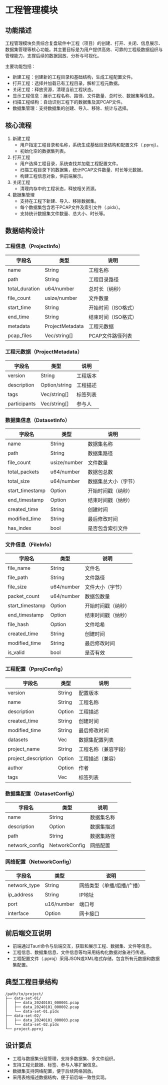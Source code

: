 # 工程管理模块

## 功能描述

工程管理模块负责综合复盘软件中工程（项目）的创建、打开、关闭、信息展示、数据集管理等核心功能。其主要目标是为用户提供高效、可靠的工程级数据组织与管理能力，支撑后续的数据回放、分析与可视化。

主要功能包括：

- 新建工程：创建新的工程目录和基础结构，生成工程配置文件。
- 打开工程：选择并加载已有工程目录，解析工程元数据。
- 关闭工程：释放资源，清理当前工程状态。
- 显示工程信息：展示工程名称、路径、文件数量、总时长、数据集等信息。
- 扫描工程结构：自动识别工程下的数据集及其PCAP文件。
- 数据集管理：支持数据集的创建、导入、移除、统计与选择。

## 核心流程

1. 新建工程
   - 用户指定工程目录和名称，系统生成基础目录结构和配置文件（.pproj）。
   - 初始化空的数据集列表。
2. 打开工程
   - 用户选择工程目录，系统查找并加载工程配置文件。
   - 扫描工程目录下的数据集，统计PCAP文件数量、时长等元数据。
   - 构建工程信息对象，供前端展示。
3. 关闭工程
   - 清理内存中的工程状态，释放相关资源。
4. 数据集管理
   - 支持在工程下新建、导入、移除数据集。
   - 每个数据集包含若干PCAP文件及索引文件（.pidx）。
   - 支持统计数据集文件数量、总大小、时长等。

## 数据结构设计

### 工程信息（ProjectInfo）

| 字段名         | 类型                 | 说明                |
| -------------- | -------------------- | ------------------- |
| name           | String               | 工程名称            |
| path           | String               | 工程目录路径        |
| total_duration | u64/number           | 总时长（纳秒）      |
| file_count     | usize/number         | 文件数量            |
| start_time     | String               | 开始时间（ISO格式） |
| end_time       | String               | 结束时间（ISO格式） |
| metadata       | ProjectMetadata      | 工程元数据          |
| pcap_files     | Vec<String>/string[] | PCAP文件路径列表    |

### 工程元数据（ProjectMetadata）

| 字段名       | 类型                  | 说明     |
| ------------ | --------------------- | -------- |
| version      | String                | 工程版本 |
| description  | Option<String>/string | 工程描述 |
| tags         | Vec<String>/string[]  | 标签列表 |
| participants | Vec<String>/string[]  | 参与人   |

### 数据集信息（DatasetInfo）

| 字段名          | 类型         | 说明                 |
| --------------- | ------------ | -------------------- |
| name            | String       | 数据集名称           |
| path            | String       | 数据集路径           |
| file_count      | usize/number | 文件数量             |
| total_packets   | u64/number   | 数据包总数           |
| total_size      | u64/number   | 数据集总大小（字节） |
| start_timestamp | Option<u64>  | 开始时间戳（纳秒）   |
| end_timestamp   | Option<u64>  | 结束时间戳（纳秒）   |
| created_time    | String       | 创建时间             |
| modified_time   | String       | 最后修改时间         |
| has_index       | bool         | 是否包含索引文件     |

### 文件信息（FileInfo）

| 字段名          | 类型           | 说明               |
| --------------- | -------------- | ------------------ |
| file_name       | String         | 文件名             |
| file_path       | String         | 文件路径           |
| file_size       | u64/number     | 文件大小（字节）   |
| packet_count    | u64/number     | 数据包数量         |
| start_timestamp | Option<u64>    | 开始时间戳（纳秒） |
| end_timestamp   | Option<u64>    | 结束时间戳（纳秒） |
| file_hash       | Option<String> | 文件哈希           |
| created_time    | String         | 创建时间           |
| modified_time   | String         | 最后修改时间       |
| is_valid        | bool           | 是否有效           |

### 工程配置（PprojConfig）

| 字段名              | 类型               | 说明                 |
| ------------------- | ------------------ | -------------------- |
| version             | String             | 配置版本             |
| name                | String             | 工程名称             |
| description         | Option<String>     | 工程描述             |
| created_time        | String             | 创建时间             |
| modified_time       | String             | 最后修改时间         |
| datasets            | Vec<DatasetConfig> | 数据集配置列表       |
| project_name        | String             | 工程名称（兼容字段） |
| project_description | Option<String>     | 工程描述（兼容）     |
| author              | Option<String>     | 作者                 |
| tags                | Vec<String>        | 标签列表             |

### 数据集配置（DatasetConfig）

| 字段名         | 类型           | 说明       |
| -------------- | -------------- | ---------- |
| name           | String         | 数据集名称 |
| description    | Option<String> | 数据集描述 |
| path           | String         | 数据集路径 |
| network_config | NetworkConfig  | 网络配置   |

### 网络配置（NetworkConfig）

| 字段名       | 类型           | 说明                       |
| ------------ | -------------- | -------------------------- |
| network_type | String         | 网络类型（单播/组播/广播） |
| ip_address   | String         | IP地址                     |
| port         | u16/number     | 端口号                     |
| interface    | Option<String> | 网卡接口                   |

## 前后端交互说明

- 前端通过Tauri命令与后端交互，获取和展示工程、数据集、文件等信息。
- 工程信息、数据集信息、文件信息等均采用结构化数据对象进行传递。
- 工程配置文件（.pproj）采用JSON或XML格式存储，包含所有元数据和数据集配置。

## 典型工程目录结构

```
/path/to/project/
├── data-set-01/
│   ├── data_20240101_000001.pcap
│   ├── data_20240101_000002.pcap
│   └── data-set-01.pidx
├── data-set-02/
│   ├── data_20240101_000003.pcap
│   └── data-set-02.pidx
└── project.pproj
```

## 设计要点

- 工程与数据集分层管理，支持多数据集、多文件组织。
- 支持工程元数据、标签、参与人等扩展信息。
- 数据集支持网络配置，便于后续网络回放。
- 采用表格描述数据结构，便于前后端一致性实现。
